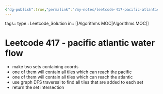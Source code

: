 ```yaml
---
{"dg-publish":true,"permalink":"/my-notes/leetcode-417-pacific-atlantic-water-flow/","created":"2024-10-15T19:58:14.716-04:00","updated":"2024-10-15T19:58:25.786-04:00"}
---
```



tags:: 
type:: Leetcode_Solution
in:: [[Algorithms MOC\|Algorithms MOC]]


# Leetcode 417 - pacific atlantic water flow

- make two sets containing coords
- one of them will contain all tiles which can reach the pacific
- one of them will contain all tiles which can reach the atlantic
- use graph DFS traversal to find all tiles that are added to each set
- return the set intersection
